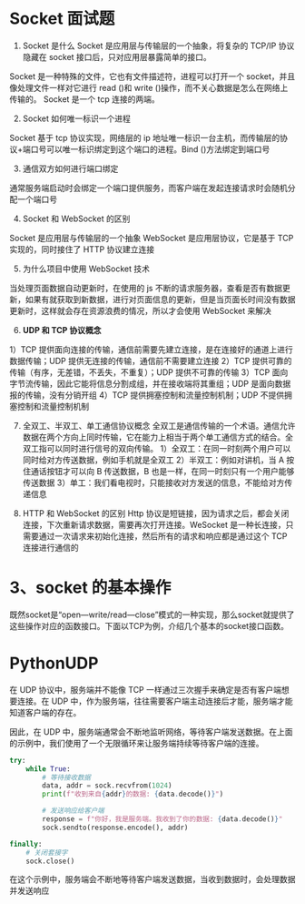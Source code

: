 # Socket 面试题
1. Socket 是什么
Socket 是应用层与传输层的一个抽象，将复杂的 TCP/IP 协议隐藏在 socket 接口后，只对应用层暴露简单的接口。

Socket 是一种特殊的文件，它也有文件描述符，进程可以打开一个 socket，并且像处理文件一样对它进行 read ()和 write ()操作，而不关心数据是怎么在网络上传输的。
Socket 是一个 tcp 连接的两端。

2. Socket 如何唯一标识一个进程

Socket 基于 tcp 协议实现，网络层的 ip 地址唯一标识一台主机，而传输层的协议+端口号可以唯一标识绑定到这个端口的进程。Bind ()方法绑定到端口号

3. 通信双方如何进行端口绑定

通常服务端启动时会绑定一个端口提供服务，而客户端在发起连接请求时会随机分配一个端口号

4. Socket 和 WebSocket 的区别

Socket 是应用层与传输层的一个抽象
WebSocket 是应用层协议，它是基于 TCP 实现的，同时接住了 HTTP 协议建立连接

5. 为什么项目中使用 WebSocket 技术

当处理页面数据自动更新时，在使用的 js 不断的请求服务器，查看是否有数据更新，如果有就获取到新数据，进行对页面信息的更新，但是当页面长时间没有数据更新时，这样就会存在资源浪费的情况，所以才会使用 WebSocket 来解决

6. **UDP 和 TCP 协议概念**

1）TCP 提供面向连接的传输，通信前需要先建立连接，是在连接好的通道上进行数据传输；UDP 提供无连接的传输，通信前不需要建立连接
2）TCP 提供可靠的传输（有序，无差错，不丢失，不重复）；UDP 提供不可靠的传输
3）TCP 面向字节流传输，因此它能将信息分割成组，并在接收端将其重组；UDP 是面向数据报的传输，没有分销开组
4）TCP 提供拥塞控制和流量控制机制；UDP 不提供拥塞控制和流量控制机制

7. 全双工、半双工、单工通信协议概念
全双工是通信传输的一个术语。通信允许数据在两个方向上同时传输，它在能力上相当于两个单工通信方式的结合。全双工指可以同时进行信号的双向传输。
1）全双工：在同一时刻两个用户可以同时给对方传送数据，例如手机就是全双工
2）半双工：例如对讲机，当 A 按住通话按钮才可以向 B 传送数据，B 也是一样，在同一时刻只有一个用户能够传送数据
3）单工：我们看电视时，只能接收对方发送的信息，不能给对方传递信息

8. HTTP 和 WebSocket 的区别
Http 协议是短链接，因为请求之后，都会关闭连接，下次重新请求数据，需要再次打开连接。WeSocket 是一种长连接，只需要通过一次请求来初始化连接，然后所有的请求和响应都是通过这个 TCP 连接进行通信的

# 3、socket 的基本操作

既然socket是“open—write/read—close”模式的一种实现，那么socket就提供了这些操作对应的函数接口。下面以TCP为例，介绍几个基本的socket接口函数。


# PythonUDP

在 UDP 协议中，服务端并不能像 TCP 一样通过三次握手来确定是否有客户端想要连接。在 UDP 中，作为服务端，往往需要客户端主动连接后才能，服务端才能知道客户端的存在。

因此，在 UDP 中，服务端通常会不断地监听网络，等待客户端发送数据。在上面的示例中，我们使用了一个无限循环来让服务端持续等待客户端的连接。

```python
try:
    while True:
        # 等待接收数据
        data, addr = sock.recvfrom(1024)
        print(f"收到来自{addr}的数据: {data.decode()}")

        # 发送响应给客户端
        response = f"你好，我是服务端。我收到了你的数据: {data.decode()}"
        sock.sendto(response.encode(), addr)

finally:
    # 关闭套接字
    sock.close()
```

在这个示例中，服务端会不断地等待客户端发送数据，当收到数据时，会处理数据并发送响应
